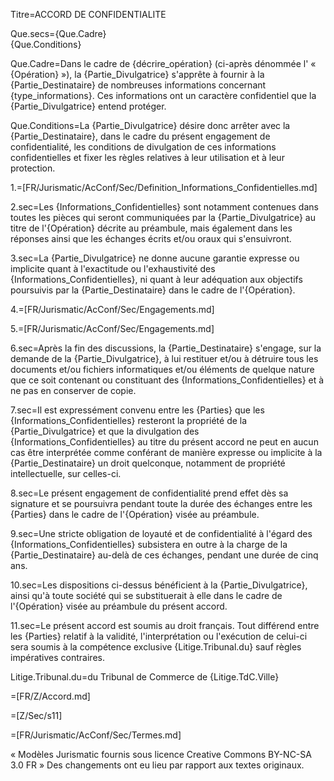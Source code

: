 Titre=ACCORD DE CONFIDENTIALITE

Que.secs={Que.Cadre}<br>{Que.Conditions}

Que.Cadre=Dans le cadre de {décrire_opération} (ci-après dénommée l' « {Opération} »), la {Partie_Divulgatrice} s'apprête à fournir à la {Partie_Destinataire} de nombreuses informations concernant {type_informations}. Ces informations ont un caractère confidentiel que la {Partie_Divulgatrice} entend protéger.

Que.Conditions=La {Partie_Divulgatrice} désire donc arrêter avec la {Partie_Destinataire}, dans le cadre du présent engagement de confidentialité, les conditions de divulgation de ces informations confidentielles et fixer les règles relatives à leur utilisation et à leur protection.

1.=[FR/Jurismatic/AcConf/Sec/Definition_Informations_Confidentielles.md]

2.sec=Les {Informations_Confidentielles} sont notamment contenues dans toutes les pièces qui seront communiquées par la {Partie_Divulgatrice} au titre de l'{Opération} décrite au préambule, mais également dans les réponses ainsi que les échanges écrits et/ou oraux qui s'ensuivront.

3.sec=La {Partie_Divulgatrice} ne donne aucune garantie expresse ou implicite quant à l'exactitude ou l'exhaustivité des {Informations_Confidentielles}, ni quant à leur adéquation aux objectifs poursuivis par la {Partie_Destinataire} dans le cadre de l'{Opération}.

4.=[FR/Jurismatic/AcConf/Sec/Engagements.md]

5.=[FR/Jurismatic/AcConf/Sec/Engagements.md]

6.sec=Après la fin des discussions, la {Partie_Destinataire} s'engage, sur la demande de la {Partie_Divulgatrice}, à lui restituer et/ou à détruire tous les documents et/ou fichiers informatiques et/ou éléments de quelque nature que ce soit contenant ou constituant des {Informations_Confidentielles} et à ne pas en conserver de copie.

7.sec=Il est expressément convenu entre les {Parties} que les {Informations_Confidentielles} resteront la propriété de la {Partie_Divulgatrice} et que la divulgation des {Informations_Confidentielles} au titre du présent accord ne peut en aucun cas être interprétée comme conférant de manière expresse ou implicite à la {Partie_Destinataire} un droit quelconque, notamment de propriété intellectuelle, sur celles-ci.

8.sec=Le présent engagement de confidentialité prend effet dès sa signature et se poursuivra pendant toute la durée des échanges entre les {Parties} dans le cadre de l'{Opération} visée au préambule.

9.sec=Une stricte obligation de loyauté et de confidentialité à l'égard des {Informations_Confidentielles} subsistera en outre à la charge de la {Partie_Destinataire} au-delà de ces échanges, pendant une durée de cinq ans.

10.sec=Les dispositions ci-dessus bénéficient à la {Partie_Divulgatrice}, ainsi qu'à toute société qui se substituerait à elle dans le cadre de l'{Opération} visée au préambule du présent accord.

11.sec=Le présent accord est soumis au droit français. Tout différend entre les {Parties} relatif à la validité, l'interprétation ou l'exécution de celui-ci sera soumis à la compétence exclusive {Litige.Tribunal.du} sauf règles impératives contraires.


Litige.Tribunal.du=du Tribunal de Commerce de {Litige.TdC.Ville}


=[FR/Z/Accord.md]

=[Z/Sec/s11]  

=[FR/Jurismatic/AcConf/Sec/Termes.md]

« Modèles Jurismatic fournis sous licence Creative Commons BY-NC-SA 3.0 FR » Des changements ont eu lieu par rapport aux textes originaux.